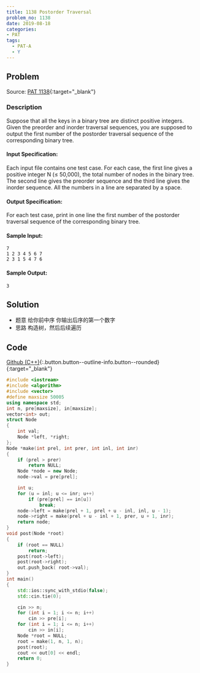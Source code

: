 ```yaml
---
title: 1138 Postorder Traversal
problem_no: 1138
date: 2019-08-18
categories:
- PAT
tags:
  - PAT-A
  - Y
---
```


<!--more-->

## Problem

Source: [PAT 1138](){:target="_blank"}

### Description

Suppose that all the keys in a binary tree are distinct positive integers. Given the preorder and inorder traversal
sequences, you are supposed to output the first number of the postorder traversal sequence of the corresponding binary
tree.

#### Input Specification:

Each input file contains one test case. For each case, the first line gives a positive integer N (≤ 50,000), the total
number of nodes in the binary tree. The second line gives the preorder sequence and the third line gives the inorder
sequence. All the numbers in a line are separated by a space.

#### Output Specification:

For each test case, print in one line the first number of the postorder traversal sequence of the corresponding binary
tree.

#### Sample Input:

```
7
1 2 3 4 5 6 7
2 3 1 5 4 7 6
```

#### Sample Output:

```
3
```

## Solution

- 题意 给你前中序 你输出后序的第一个数字
- 思路 构造树，然后后续遍历

## Code

[Github (C++)](https://github.com/Alomerry/algorithm/blob/master/pat/a/){:.button.button--outline-info.button--rounded}{:target="_blank"}


```cpp
#include <iostream>
#include <algorithm>
#include <vector>
#define maxsize 50005
using namespace std;
int n, pre[maxsize], in[maxsize];
vector<int> out;
struct Node
{
    int val;
    Node *left, *right;
};
Node *make(int prel, int prer, int inl, int inr)
{
    if (prel > prer)
        return NULL;
    Node *node = new Node;
    node->val = pre[prel];

    int u;
    for (u = inl; u <= inr; u++)
        if (pre[prel] == in[u])
            break;
    node->left = make(prel + 1, prel + u - inl, inl, u - 1);
    node->right = make(prel + u - inl + 1, prer, u + 1, inr);
    return node;
}
void post(Node *root)
{
    if (root == NULL)
        return;
    post(root->left);
    post(root->right);
	out.push_back( root->val);
}
int main()
{
    std::ios::sync_with_stdio(false);
    std::cin.tie(0);

    cin >> n;
    for (int i = 1; i <= n; i++)
        cin >> pre[i];
    for (int i = 1; i <= n; i++)
        cin >> in[i];
    Node *root = NULL;
    root = make(1, n, 1, n);
    post(root);
    cout << out[0] << endl;
    return 0;
}
```
